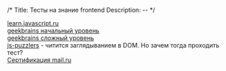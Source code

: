 /*
Title: Тесты на знание frontend
Description: --
*/


[learn.javascript.ru](https://learn.javascript.ru/quiz)<br>
[geekbrains начальный уровень](https://geekbrains.ru/tests/21)<br>
[geekbrains сложный уровень](https://geekbrains.ru/tests/15)<br>
[js-puzzlers](http://javascript-puzzlers.herokuapp.com/) - читится заглядыванием в DOM. Но зачем тогда проходить
тест?<br>
[Сертификация mail.ru](https://certification.mail.ru/tests/)<br>